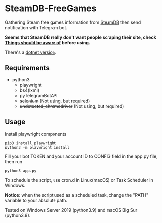# SteamDB-FreeGames

Gathering Steam free games information from [SteamDB](https://steamdb.info/upcoming/free/) then send notification with Telegram bot.

**Seems that SteamDB really don't want people scraping their site, check [Things should be aware of](https://github.com/azhuge233/SteamDB-FreeGames/blob/master/Things%20should%20be%20aware%20of.md) before using.**

There's a [dotnet version](https://github.com/azhuge233/SteamDB-FreeGames-dotnet).

## Requirements

- python3
  - playwright
  - bs4(lxml)
  - pyTelegramBotAPI
  - ~~selenium~~ (Not using, but required)
  - ~~undetected_chromedriver~~ (Not using, but required)

## Usage

Install playwright components 

``` shell
pip3 install playwright
python3 -m playwright install
```

Fill your bot TOKEN and your account ID to CONFIG field in the app.py file, then run

```shell
python3 app.py
```

To schedule the script, use cron.d in Linux(macOS) or Task Scheduler in Windows.

**Notice**: when the script used as a scheduled task, change the "PATH" variable to your absolute path.

Tested on Windows Server 2019 (python3.9) and macOS Big Sur (python3.9).